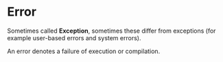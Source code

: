 # Error

Sometimes called **Exception**, sometimes these differ from exceptions (for example user-based errors and system errors).

An error denotes a failure of execution or compilation.
